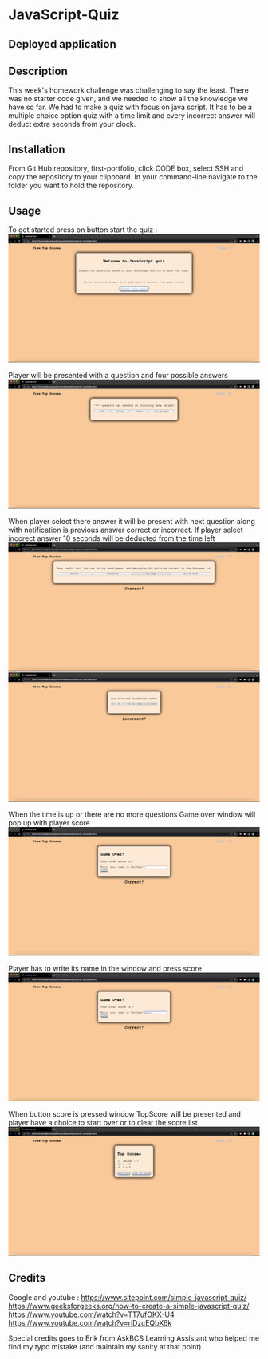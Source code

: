 # JavaScript-Quiz

## Deployed application

    
## Description
This week's homework challenge was challenging to say the least. There was no starter code given, and we needed to show all the knowledge we have so far. We had to make a quiz with focus on java script.
It has to be a multiple choice option quiz with a time limit and every incorrect answer will deduct extra seconds from your clock.

## Installation
From Git Hub repository, first-portfolio, click CODE box, select SSH and copy the repository to your clipboard.  In your command-line navigate to the folder you want to hold the repository. 

## Usage
To get started press on button start the quiz :
![](./assets/photos/start.png)

Player will be presented with a question and four possible answers
![](./assets/photos/first%20question.png)

When player select there answer it will be present with next question along with notification is previous answer correct or incorrect. If player select incorect answer 10 seconds will be deducted from the time left
![](./assets/photos/correct.png)
![](./assets/photos/incorrect.png)

When the time is up or there are no more questions Game over window will pop up with player score
![](./assets/photos/game%20over.png)

Player has to write its name in the window and press score
![](./assets/photos/score.png)

When button score is pressed window TopScore will be presented and player have a choice to start over or to clear the score list.
![](./assets/photos/total%20score.png)


## Credits
Google and youtube :
https://www.sitepoint.com/simple-javascript-quiz/
<br>
https://www.geeksforgeeks.org/how-to-create-a-simple-javascript-quiz/
<br>
https://www.youtube.com/watch?v=TT7ufOKX-U4
<br>
https://www.youtube.com/watch?v=riDzcEQbX6k

Special credits goes to Erik from AskBCS Learning Assistant who helped me find my typo mistake (and maintain my sanity at that point)
